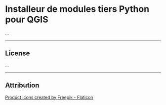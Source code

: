 # Installeur de modules tiers Python pour QGIS

...

----

## License

...


----

## Attribution

<a href="https://www.flaticon.com/free-icons/product" title="product icons">Product icons created by Freepik - Flaticon</a>